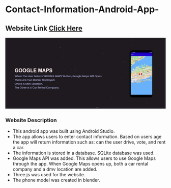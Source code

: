 # Contact-Information-Android-App-
## Website Link [Click Here](https://contact-app-android.netlify.app/) <br>

<img src="images/Website-GoogleMaps.png">

### Website Description
- This android app was built using Android Studio.
- The app allows users to enter contact information. Based on users age the app will return information such as: can the user drive, vote, and rent a car. <br>
- The information is stored in a database. SQLite database was used. <br>
- Google Maps API was added. This allows users to use Google Maps through the app. When Google Maps opens up, both a car rental company and a dmv location are added.
- Three.js was used for the website.
- The phone model was created in blender.

